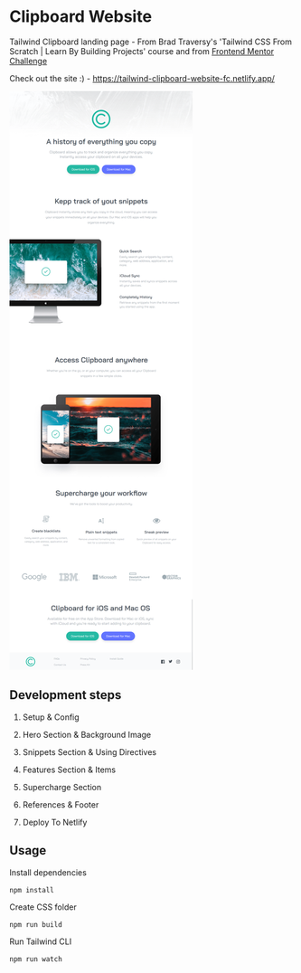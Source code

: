 # Clipboard Website

Tailwind Clipboard landing page - From Brad Traversy's 'Tailwind CSS From Scratch | Learn By Building Projects' course and from [Frontend Mentor Challenge](https://www.frontendmentor.io/challenges/clipboard-landing-page-5cc9bccd6c4c91111378ecb9)

Check out the site :) - https://tailwind-clipboard-website-fc.netlify.app/

![Alt text](images/clipboard.png)

## Development steps

1. Setup & Config

2. Hero Section & Background Image

3. Snippets Section & Using Directives

4. Features Section & Items

5. Supercharge Section

6. References & Footer

7. Deploy To Netlify 

## Usage

Install dependencies

```
npm install
```

Create CSS folder

```
npm run build
```

Run Tailwind CLI

```
npm run watch
```



